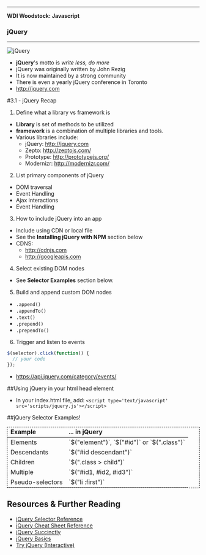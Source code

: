 ___

<strong>WDI Woodstock: Javascript</strong>
<h3>jQuery</h3>

---

<img src="http://upload.wikimedia.org/wikipedia/en/9/9e/JQuery_logo.svg" alt="jQuery" />

<br>

- **jQuery**'s motto is *write less, do more*
- jQuery was originally written by John Rezig
- It is now maintained by a strong community
- There is even a yearly jQuery conference in Toronto
- <a href="http://jquery.com">http://jquery.com</a>


#3.1 - jQuery Recap

1. Define what a library vs framework is
  - **Library** is set of methods to be utilized
  - **framework** is a combination of multiple libraries and tools.
  - Various libraries include:
    - jQuery: http://jquery.com
    - Zepto: http://zeptojs.com/
    - Prototype: http://prototypejs.org/
    - Modernizr: http://modernizr.com/
2. List primary components of jQuery
  - DOM traversal
  - Event Handling
  - Ajax interactions
  - Event Handling
3. How to include jQuery into an app
  - Include using CDN or local file
  - See the **Installing jQuery with NPM** section below
  - CDNS:
    - http://cdnjs.com
    - http://googleapis.com
4. Select existing DOM nodes
  - See **Selector Examples** section below.
5. Build and append custom DOM nodes
  * `.append()`
  * `.appendTo()`
  * `.text()`
  * `.prepend()`
  * `.prependTo()`
6. Trigger and listen to events
```javascript
$(selector).click(function() {
  // your code
});
```
  - https://api.jquery.com/category/events/


##Using jQuery in your html head element

- In your index.html file, add: `<script type='text/javascript' src='scripts/jquery.js'></script>`

##jQuery Selector Examples!

<table style="border: 1px dashed black;">
<thead>
  <tr>
    <td><strong>Example</strong></td>
    <td><strong>... in jQuery</strong></td>
  </tr>
</thead>
<tbody>
  <tr>
    <td>Elements</td>
    <td>`$("element")`, `$("#id")` or `$(".class")`</td>
  </tr>
  <tr>
    <td>Descendants</td>
    <td>`$("#id descendant")`</td>
  </tr>
  <tr>
    <td>Children</td>
    <td>`$(".class > child")`</td>
  </tr>
  <tr>
    <td>Multiple</td>
    <td>`$("#id1, #id2, #id3")`</td>
  </tr>
  <tr>
    <td>Pseudo-selectors</td>
    <td>`$("li :first")`</td>
  </tr>
</tbody>
</table>

## Resources & Further Reading

- [jQuery Selector Reference](https://api.jquery.com/category/selectors/)
- [jQuery Cheat Sheet Reference](http://overapi.com/jquery/)
- [jQuery Succinctly](http://weeklymirror.com.np/files/download/jQuery_Succinctly.pdf)
- [jQuery Basics](http://jqfundamentals.com/chapter/jquery-basics)
- [Try jQuery (Interactive)](http://try.jquery.com/)

